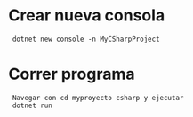 # Crear nueva consola
     dotnet new console -n MyCSharpProject
# Correr programa
     Navegar con cd myproyecto csharp y ejecutar
     dotnet run

